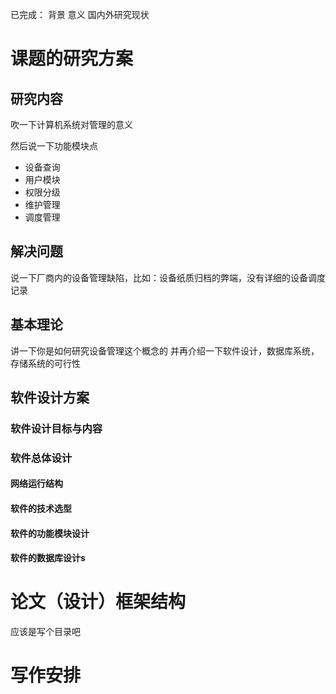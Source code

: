 已完成：
背景 意义
国内外研究现状




# 课题的研究方案
## 研究内容

吹一下计算机系统对管理的意义

然后说一下功能模块点

- 设备查询
- 用户模块
- 权限分级
- 维护管理
- 调度管理

## 解决问题

说一下厂商内的设备管理缺陷，比如：设备纸质归档的弊端，没有详细的设备调度记录

## 基本理论
讲一下你是如何研究设备管理这个概念的
并再介绍一下软件设计，数据库系统，存储系统的可行性

## 软件设计方案

### 软件设计目标与内容

### 软件总体设计
#### 网络运行结构

#### 软件的技术选型
#### 软件的功能模块设计
#### 软件的数据库设计s

# 论文（设计）框架结构
应该是写个目录吧


# 写作安排